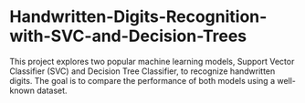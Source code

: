 # Handwritten-Digits-Recognition-with-SVC-and-Decision-Trees
This project explores two popular machine learning models, Support Vector Classifier (SVC) and Decision Tree Classifier, to recognize handwritten digits. The goal is to compare the performance of both models using a well-known dataset.
